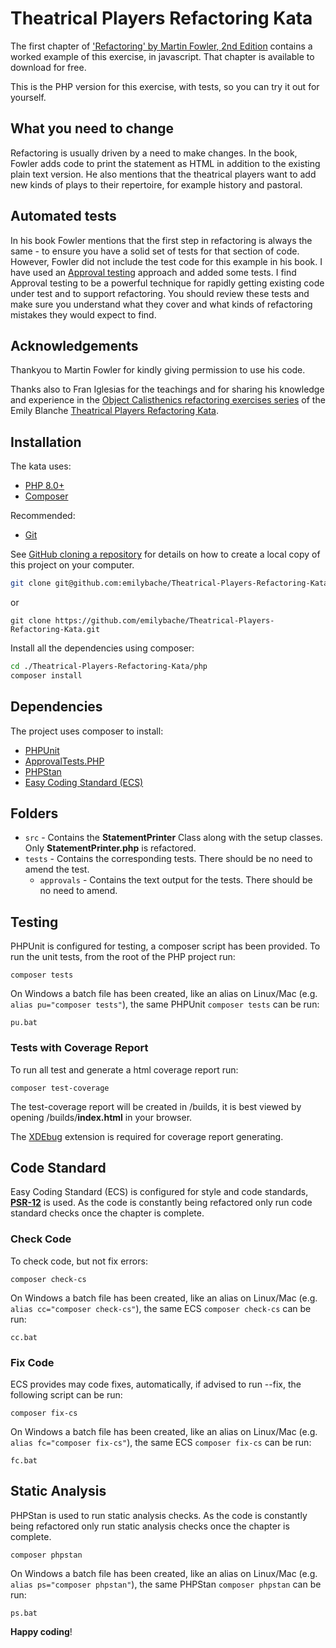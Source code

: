 Theatrical Players Refactoring Kata
====================================

The first chapter of ['Refactoring' by Martin Fowler, 2nd Edition](https://www.thoughtworks.com/books/refactoring2)
contains a worked example of this exercise, in javascript. That chapter is available to download for free.

This is the PHP version for this exercise, with tests, so you can try it out for yourself.

What you need to change
-----------------------
Refactoring is usually driven by a need to make changes. In the book, Fowler adds code to print the statement as HTML in
addition to the existing plain text version. He also mentions that the theatrical players want to add new kinds of plays
to their repertoire, for example history and pastoral.

Automated tests
---------------
In his book Fowler mentions that the first step in refactoring is always the same - to ensure you have a solid set of
tests for that section of code. However, Fowler did not include the test code for this example in his book. I have used
an [Approval testing](https://medium.com/97-things/approval-testing-33946cde4aa8) approach and added some tests. I find
Approval testing to be a powerful technique for rapidly getting existing code under test and to support refactoring. You
should review these tests and make sure you understand what they cover and what kinds of refactoring mistakes they would
expect to find.

Acknowledgements
----------------
Thankyou to Martin Fowler for kindly giving permission to use his code.

Thanks also to Fran Iglesias for the teachings and for sharing his knowledge and experience in
the [Object Calisthenics refactoring exercises series](https://www.youtube.com/watch?v=Y666Sa9fcTU) of the Emily
Blanche [Theatrical Players Refactoring Kata](https://github.com/emilybache/Theatrical-Players-Refactoring-Kata).

## Installation

The kata uses:

- [PHP 8.0+](https://www.php.net/downloads.php)
- [Composer](https://getcomposer.org)

Recommended:

- [Git](https://git-scm.com/downloads)

See [GitHub cloning a repository](https://help.github.com/en/articles/cloning-a-repository) for details on how to
create a local copy of this project on your computer.

```sh
git clone git@github.com:emilybache/Theatrical-Players-Refactoring-Kata.git
```

or

```shell script
git clone https://github.com/emilybache/Theatrical-Players-Refactoring-Kata.git
```

Install all the dependencies using composer:

```sh
cd ./Theatrical-Players-Refactoring-Kata/php
composer install
```

## Dependencies

The project uses composer to install:

- [PHPUnit](https://phpunit.de/)
- [ApprovalTests.PHP](https://github.com/approvals/ApprovalTests.php)
- [PHPStan](https://github.com/phpstan/phpstan)
- [Easy Coding Standard (ECS)](https://github.com/symplify/easy-coding-standard)

## Folders

- `src` - Contains the **StatementPrinter** Class along with the setup classes. Only **StatementPrinter.php** is
  refactored.
- `tests` - Contains the corresponding tests. There should be no need to amend the test.
    - `approvals` - Contains the text output for the tests. There should be no need to amend.

## Testing

PHPUnit is configured for testing, a composer script has been provided. To run the unit tests, from the root of the PHP
project run:

```shell script
composer tests
```

On Windows a batch file has been created, like an alias on Linux/Mac (e.g. `alias pu="composer tests"`), the same
PHPUnit `composer tests` can be run:

```shell script
pu.bat
```

### Tests with Coverage Report

To run all test and generate a html coverage report run:

```shell script
composer test-coverage
```

The test-coverage report will be created in /builds, it is best viewed by opening /builds/**index.html** in your
browser.

The [XDEbug](https://xdebug.org/download) extension is required for coverage report generating.

## Code Standard

Easy Coding Standard (ECS) is configured for style and code standards,
**[PSR-12](https://www.php-fig.org/psr/psr-12/)** is used. As the code is constantly being refactored only run code
standard checks once the chapter is complete.

### Check Code

To check code, but not fix errors:

```shell script
composer check-cs
``` 

On Windows a batch file has been created, like an alias on Linux/Mac (e.g. `alias cc="composer check-cs"`), the
same ECS `composer check-cs` can be run:

```shell script
cc.bat
```

### Fix Code

ECS provides may code fixes, automatically, if advised to run --fix, the following script can be run:

```shell script
composer fix-cs
```

On Windows a batch file has been created, like an alias on Linux/Mac (e.g. `alias fc="composer fix-cs"`), the same
ECS `composer fix-cs` can be run:

```shell script
fc.bat
```

## Static Analysis

PHPStan is used to run static analysis checks. As the code is constantly being refactored only run static analysis
checks once the chapter is complete.

```shell script
composer phpstan
```

On Windows a batch file has been created, like an alias on Linux/Mac (e.g. `alias ps="composer phpstan"`), the
same PHPStan `composer phpstan` can be run:

```shell script
ps.bat
```

**Happy coding**!
